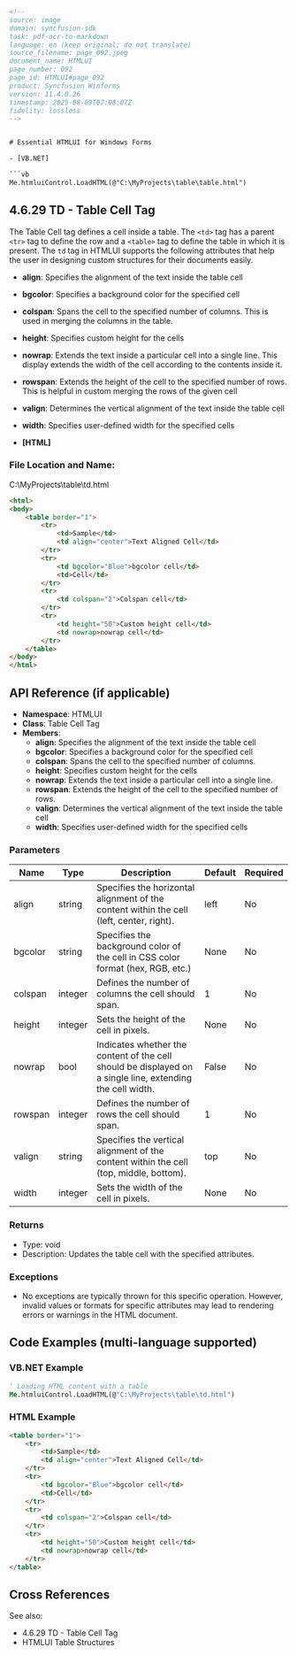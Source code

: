 ```html
<!-- 
source: image
domain: syncfusion-sdk
task: pdf-ocr-to-markdown
language: en (keep original; do not translate)
source_filename: page_092.jpeg
document_name: HTMLUI
page_number: 092
page_id: HTMLUI#page_092
product: Syncfusion Winforms
version: 11.4.0.26
timestamp: 2025-08-09T07:08:07Z
fidelity: lossless
-->


# Essential HTMLUI for Windows Forms

- [VB.NET]

```vb
Me.htmluiControl.LoadHTML(@"C:\MyProjects\table\table.html")
```

## 4.6.29 TD - Table Cell Tag

The Table Cell tag defines a cell inside a table. The `<td>` tag has a parent `<tr>` tag to define the row and a `<table>` tag to define the table in which it is present. The `td` tag in HTMLUI supports the following attributes that help the user in designing custom structures for their documents easily.

- **align**: Specifies the alignment of the text inside the table cell
- **bgcolor**: Specifies a background color for the specified cell
- **colspan**: Spans the cell to the specified number of columns. This is used in merging the columns in the table.
- **height**: Specifies custom height for the cells
- **nowrap**: Extends the text inside a particular cell into a single line. This display extends the width of the cell according to the contents inside it.
- **rowspan**: Extends the height of the cell to the specified number of rows. This is helpful in custom merging the rows of the given cell
- **valign**: Determines the vertical alignment of the text inside the table cell
- **width**: Specifies user-defined width for the specified cells

- **[HTML]**

### File Location and Name:
C:\MyProjects\table\td.html

```html
<html>
<body>
    <table border="1">
        <tr>
            <td>Sample</td>
            <td align="center">Text Aligned Cell</td>
        </tr>
        <tr>
            <td bgcolor="Blue">bgcolor cell</td>
            <td>Cell</td>
        </tr>
        <tr>
            <td colspan="2">Colspan cell</td>
        </tr>
        <tr>
            <td height="50">Custom height cell</td>
            <td nowrap>nowrap cell</td>
        </tr>
    </table>
</body>
</html>
```

## API Reference (if applicable)

- **Namespace**: HTMLUI
- **Class**: Table Cell Tag
- **Members**:
  - **align**: Specifies the alignment of the text inside the table cell
  - **bgcolor**: Specifies a background color for the specified cell
  - **colspan**: Spans the cell to the specified number of columns.
  - **height**: Specifies custom height for the cells
  - **nowrap**: Extends the text inside a particular cell into a single line.
  - **rowspan**: Extends the height of the cell to the specified number of rows.
  - **valign**: Determines the vertical alignment of the text inside the table cell
  - **width**: Specifies user-defined width for the specified cells

### Parameters

| Name     | Type     | Description                                                                                                                                                                                 | Default | Required |
|----------|----------|---------------------------------------------------------------------------------------------------------------------------------------------------------------------------------------------|---------|----------|
| align    | string   | Specifies the horizontal alignment of the content within the cell (left, center, right).                                                                                                     | left    | No       |
| bgcolor  | string   | Specifies the background color of the cell in CSS color format (hex, RGB, etc.)                                                                                                             | None    | No       |
| colspan  | integer  | Defines the number of columns the cell should span.                                                                                                                                          | 1       | No       |
| height   | integer  | Sets the height of the cell in pixels.                                                                                                                                                      | None    | No       |
| nowrap   | bool     | Indicates whether the content of the cell should be displayed on a single line, extending the cell width.                                                                                 | False   | No       |
| rowspan  | integer  | Defines the number of rows the cell should span.                                                                                                                                            | 1       | No       |
| valign   | string   | Specifies the vertical alignment of the content within the cell (top, middle, bottom).                                                                                                      | top     | No       |
| width    | integer  | Sets the width of the cell in pixels.                                                                                                                                                       | None    | No       |

### Returns
- Type: void
- Description: Updates the table cell with the specified attributes.

### Exceptions
- No exceptions are typically thrown for this specific operation. However, invalid values or formats for specific attributes may lead to rendering errors or warnings in the HTML document.

## Code Examples (multi-language supported)

### VB.NET Example

```vb
' Loading HTML content with a table
Me.htmluiControl.LoadHTML(@"C:\MyProjects\table\td.html")
```

### HTML Example

```html
<table border="1">
    <tr>
        <td>Sample</td>
        <td align="center">Text Aligned Cell</td>
    </tr>
    <tr>
        <td bgcolor="Blue">bgcolor cell</td>
        <td>Cell</td>
    </tr>
    <tr>
        <td colspan="2">Colspan cell</td>
    </tr>
    <tr>
        <td height="50">Custom height cell</td>
        <td nowrap>nowrap cell</td>
    </tr>
</table>
```

## Cross References

See also:
- 4.6.29 TD - Table Cell Tag
- HTMLUI Table Structures

<!-- tags: [HTMLUI, Table Cell, TD, attributes, alignment, rowspan, colspan, height, width, background color] keywords: [table Rendering, HTML structures, cell property ] -->
```
